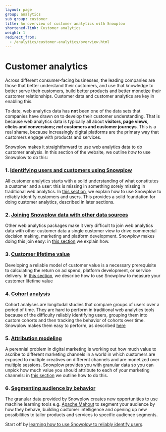 ```yaml
---
layout: page
group: analytics
sub_group: customer
title: An overview of customer analytics with Snowplow
shortened-link: Customer analytics
weight: 1
redirect_from:
  - /analytics/customer-analytics/overview.html
---
```


# Customer analytics

Across different consumer-facing businesses, the leading companies are those that better understand their customers, and use that knowledge to better serve their customers, build better products and better monetize their customer relationships. Customer data and customer analytics are key in enabling this.

To date, web analytics data has **not** been one of the data sets that companies have drawn on 
to develop their customer understanding. That is because web analytics data is typically all about **visitors, page views, clicks and conversions; *not* customers and customer journeys**. This is a real shame, because increasingly digital platforms are the primary way that customers engage with products and services.

Snowplow makes it straightforward to use web analytics data to do customer analysis. In this section of the website, we outline *how* to use Snowplow to do this:

### 1. [Identifying users and customers using Snowplow][user-id]

All customer analytics starts with a solid understanding of what constitutes a customer and a user: this is missing in something sorely missing in traditional web analytics. In [this section][user-id], we explain how to use Snowplow to reliably identify customers and users. This provides a solid foundation for doing customer analytics, described in later sections.

### 2. [Joining Snowplow data with other data sources][joining-customer-data]

Other web analytics packages make it very difficult to join web analytics data with other customer data a single customer view to drive commercial decision making, marketing and platform development. Snowplow makes doing this join easy: in [this section][joining-customer-data] we explain how.

### 3. [Customer lifetime value][clv]

Developing a reliable model of customer value is a necessary prerequisite to calculating the return on ad spend, platform development, or service delivery. In [this section][clv], we describe how to use Snowplow to measure your customer lifetime value

### 4. [Cohort analysis][cohort-analysis]

Cohort analyses are longitudal studies that compare groups of users over a period of time. They are hard to perform in traditional web analytics tools because of the difficulty reliably identifying users, grouping them into custom cohorts and then tracking the behavior of cohorts over time. Snowplow makes them easy to perform, as described [here][cohort-analysis]

### 5. [Attribution modeling][attribution]

A perennial problem in digital marketing is working out how much value to ascribe to different marketing channels in a world in which customers are exposed to multiple creatives on different channels and are monetized over multiple sessions. Snowplow provides you with granular data so you can unpick how much value you should attribute to each of your marketing channels: in [this section][attribution] we outline how to do this.

### 6. [Segmenting audience by behavior][behavioral-segmentation]

The granular data provided by Snowplow creates new opportunities to use machine learning tools e.g. [Apache Mahout][mahout] to segment your audience by how they behave, building customer intelligence and opening up new possibilities to tailor products and services to specific audience segments.

Start off by [learning how to use Snowplow to reliably identify users][user-id].

[user-id]: /analytics/customer-analytics/identifying-users.html
[joining-customer-data]: /analytics/customer-analytics/joining-customer-data.html
[clv]: /analytics/customer-analytics/customer-lifetime-value.html
[cohort-analysis]: /analytics/customer-analytics/cohort-analysis.html
[attribution]: /analytics/customer-analytics/attribution.html
[behavioral-segmentation]: /analytics/customer-analytics/behavioral-segmentation.html
[mahout]: http://mahout.apache.org/